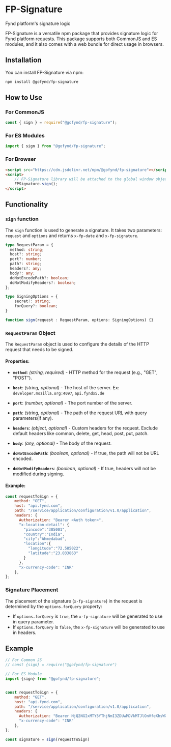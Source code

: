 # FP-Signature

Fynd platform's signature logic



FP-Signature is a versatile npm package that provides signature logic for Fynd platform requests. This package supports both CommonJS and ES modules, and it also comes with a web bundle for direct usage in browsers.

## Installation

You can install FP-Signature via npm:

```bash
npm install @gofynd/fp-signature
```

## How to Use

### For CommonJS

```javascript
const { sign } = require("@gofynd/fp-signature");
```

### For ES Modules

```javascript
import { sign } from "@gofynd/fp-signature";
```

### For Browser

```html
<script src="https://cdn.jsdelivr.net/npm/@gofynd/fp-signature"></script>
<script>
    // FP-Signature library will be attached to the global window object
    FPSignature.sign();
</script>
```

## Functionality

### `sign` function

The `sign` function is used to generate a signature. It takes two parameters: `request` and `options` and returns `x-fp-date` and `x-fp-signature`.


```typescript
type RequestParam = {
  method: string;
  host?: string;
  port?: number;
  path?: string;
  headers?: any;
  body?: any;
  doNotEncodePath?: boolean;
  doNotModifyHeaders?: boolean; 
};

type SigningOptions = {
    secret?: string;
    forQuery?: boolean;
}

function sign(request : RequestParam, options: SigningOptions) {}
```

### `RequestParam` Object

The `RequestParam` object is used to configure the details of the HTTP request that needs to be signed.

#### Properties:

- **`method`**: *(string, required)* - HTTP method for the request (e.g., "GET", "POST").
  
- **`host`**: *(string, optional)* - The host of the server. Ex: `developer.mozilla.org:4097`, `api.fyndx5.de`

- **`port`**: *(number, optional)* - The port number of the server.

- **`path`**: *(string, optional)* - The path of the request URL with query parameters(if any).

- **`headers`**: *(object, optional)* - Custom headers for the request. Exclude default headers like common, delete, get, head, post, put, patch.

- **`body`**: *(any, optional)* - The body of the request.

- **`doNotEncodePath`**: *(boolean, optional)* - If true, the path will not be URL encoded.

- **`doNotModifyHeaders`**: *(boolean, optional)* - If true, headers will not be modified during signing.

#### Example:

```javascript
const requestToSign = {
    method: "GET",
    host: "api.fynd.com",
    path: "/service/application/configuration/v1.0/application",
    headers: {
      Authorization: "Bearer <Auth token>",
      "x-location-detail": {
        "pincode":"385001",
        "country":"India",
        "city":"Ahmedabad",
        "location":{
          "longitude":"72.585022",
          "latitude":"23.033863"
        }
      },
      "x-currency-code": "INR"
    },
};
```


### Signature Placement

The placement of the signature (`x-fp-signature`) in the request is determined by the `options.forQuery` property:

- If `options.forQuery` is `true`, the `x-fp-signature` will be generated to use in query parameter.
- If `options.forQuery` is `false`, the `x-fp-signature` will be generated to use in headers.


## Example

```javascript
// For Common JS
// const {sign} = require("@gofynd/fp-signature")

// For ES Module
import {sign} from "@gofynd/fp-signature";


const requestToSign = {
    method: "GET",
    host: "api.fynd.com",
    path: "/service/application/configuration/v1.0/application",
    headers: {
      Authorization: "Bearer NjQ2NGIxMTY5YThjNmI3ZDUwMDVkMTJlOnVfeXhsWXBaQg==",
      "x-currency-code": "INR"
    },
};

const signature = sign(requestToSign)
```